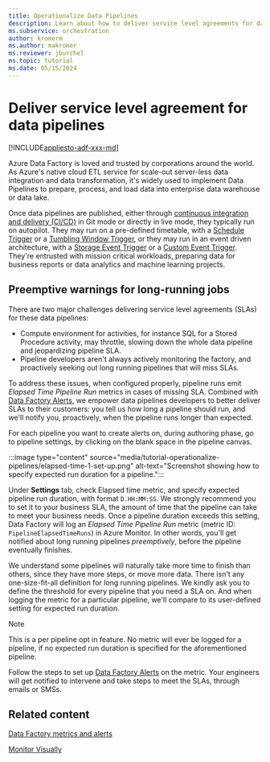 ```yaml
---
title: Operationalize Data Pipelines
description: Learn about how to deliver service level agreements for data pipelines
ms.subservice: orchestration
author: kromerm
ms.author: makromer
ms.reviewer: jburchel
ms.topic: tutorial
ms.date: 05/15/2024
---
```


# Deliver service level agreement for data pipelines

[!INCLUDE[appliesto-adf-xxx-md](includes/appliesto-adf-xxx-md.md)]

Azure Data Factory is loved and trusted by corporations around the world. As Azure's native cloud ETL service for scale-out server-less data integration and data transformation, it's widely used to implement Data Pipelines to prepare, process, and load data into enterprise data warehouse or data lake.

Once data pipelines are published, either through [continuous integration and delivery (CI/CD)](continuous-integration-delivery.md) in Git mode or directly in live mode, they typically run on autopilot. They may run on a pre-defined timetable, with a [Schedule Trigger](how-to-create-schedule-trigger.md) or a [Tumbling Window Trigger](how-to-create-tumbling-window-trigger.md), or they may run in an event driven architecture, with a [Storage Event Trigger](how-to-create-event-trigger.md) or a [Custom Event Trigger](how-to-create-custom-event-trigger.md). They're entrusted with mission critical workloads, preparing data for business reports or data analytics and machine learning projects.

## Preemptive warnings for long-running jobs

There are two major challenges delivering service level agreements (SLAs) for these data pipelines:

* Compute environment for activities, for instance SQL for a Stored Procedure activity, may throttle, slowing down the whole data pipeline and jeopardizing pipeline SLA.
* Pipeline developers aren't always actively monitoring the factory, and proactively seeking out long running pipelines that will miss SLAs.

To address these issues, when configured properly, pipeline runs emit _Elapsed Time Pipeline Run_ metrics in cases of missing SLA. Combined with [Data Factory Alerts](monitor-metrics-alerts.md#data-factory-alerts), we empower data pipelines developers to better deliver SLAs to their customers: you tell us how long a pipeline should run, and we'll notify you, proactively, when the pipeline runs longer than expected.

For each pipeline you want to create alerts on, during authoring phase, go to pipeline settings, by clicking on the blank space in the pipeline canvas.

:::image type="content" source="media/tutorial-operationalize-pipelines/elapsed-time-1-set-up.png" alt-text="Screenshot showing how to specify expected run duration for a pipeline.":::

Under __Settings__ tab, check Elapsed time metric, and specify expected pipeline run duration, with format `D.HH:MM:SS`. We strongly recommend you to set it to your business SLA, the amount of time that the pipeline can take to meet your business needs. Once a pipeline duration exceeds this setting, Data Factory will log an _Elapsed Time Pipeline Run_ metric (metric ID: `PipelineElapsedTimeRuns`) in Azure Monitor. In other words, you'll get notified about long running pipelines _preemptively_, before the pipeline eventually finishes.

We understand some pipelines will naturally take more time to finish than others, since they have more steps, or move more data. There isn't any one-size-fit-all definition for long running pipelines. We kindly ask you to define the threshold for every pipeline that you need a SLA on. And when logging the metric for a particular pipeline, we'll compare to its user-defined setting for expected run duration.

> [!NOTE]
> This is a per pipeline opt in feature. No metric will ever be logged for a pipeline, if no expected run duration is specified for the aforementioned pipeline.

Follow the steps to set up [Data Factory Alerts](monitor-metrics-alerts.md#data-factory-alerts) on the metric. Your engineers will get notified to intervene and take steps to meet the SLAs, through emails or SMSs.

## Related content

[Data Factory metrics and alerts](monitor-metrics-alerts.md)

[Monitor Visually](monitor-visually.md#alerts)

